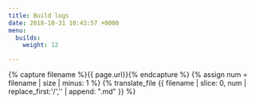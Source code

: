 ```yaml
---
title: Build logs
date: 2018-10-31 10:43:57 +0000
menu:
  builds:
    weight: 12

---
```

{% capture filename %}{{ page.url}}{% endcapture %}
{% assign num = filename | size | minus: 1 %}
{% translate_file {{ filename | slice: 0, num | replace_first:'/','' | append: ".md" }} %}